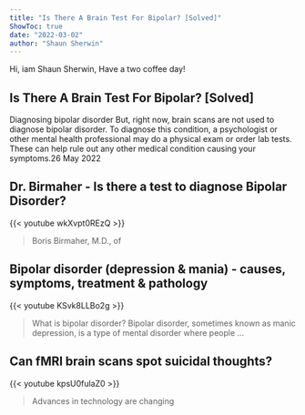 ```yaml
---
title: "Is There A Brain Test For Bipolar? [Solved]"
ShowToc: true 
date: "2022-03-02"
author: "Shaun Sherwin" 
---
```


Hi, iam Shaun Sherwin, Have a two coffee day!
## Is There A Brain Test For Bipolar? [Solved]
Diagnosing bipolar disorder But, right now, brain scans are not used to diagnose bipolar disorder. To diagnose this condition, a psychologist or other mental health professional may do a physical exam or order lab tests. These can help rule out any other medical condition causing your symptoms.26 May 2022

## Dr. Birmaher - Is there a test to diagnose Bipolar Disorder?
{{< youtube wkXvpt0REzQ >}}
>Boris Birmaher, M.D., of 

## Bipolar disorder (depression & mania) - causes, symptoms, treatment & pathology
{{< youtube KSvk8LLBo2g >}}
>What is bipolar disorder? Bipolar disorder, sometimes known as manic depression, is a type of mental disorder where people ...

## Can fMRI brain scans spot suicidal thoughts?
{{< youtube kpsU0fulaZ0 >}}
>Advances in technology are changing 

